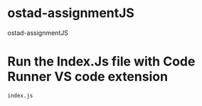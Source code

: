 # ostad-assignmentJS

ostad-assignmentJS

# Run the Index.Js file with Code Runner VS code extension

`index.js`
